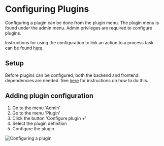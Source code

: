 # Configuring Plugins

Configuring a plugin can be done from the plugin menu. The plugin menu is found under the admin menu. Admin privileges
are required to configure plugins.

Instructions for using the configuration to link an action to a process task can be found 
[here](create-process-link.md).

## Setup
Before plugins can be configured, both the backend and frontend dependencies are needed. 
See [here](../../valtimo-implementation/modules/core/plugin.md) for instructions on how to do this.

## Adding plugin configuration

1. Go to the menu 'Admin'
2. Go to the menu 'Plugin'
3. Click the button 'Configure plugin +'
4. Select the plugin definition
5. Configure the plugin

![Configuring a plugin](img/configure-plugin.png)
